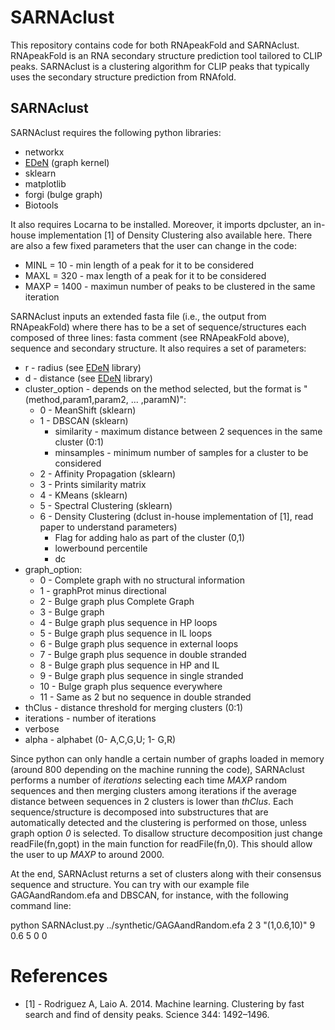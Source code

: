 # SARNAclust
This repository contains code for both RNApeakFold and SARNAclust.
RNApeakFold is an RNA secondary structure prediction tool tailored to CLIP peaks.
SARNAclust is a clustering algorithm for CLIP peaks that typically uses the
secondary structure prediction from RNAfold.

## SARNAclust
SARNAclust requires the following python libraries:
* networkx
* [EDeN](https://github.com/fabriziocosta/EDeN) (graph kernel)
* sklearn 
* matplotlib
* forgi (bulge graph)
* Biotools

It also requires Locarna to be installed.
Moreover, it imports dpcluster, an in-house implementation [1] of Density Clustering also available here.
There are also a few fixed parameters that the user can change in the code:
* MINL = 10 - min length of a peak for it to be considered
* MAXL = 320 - max length of a peak for it to be considered
* MAXP = 1400 - maximun number of peaks to be clustered in the same iteration

SARNAclust inputs an extended fasta file (i.e., the output from RNApeakFold) where there has to be
a set of sequence/structures each composed of three lines: fasta comment (see RNApeakFold above), sequence
and secondary structure. It also requires a set of parameters:
* r - radius (see [EDeN](https://github.com/fabriziocosta/EDeN) library)
* d - distance (see [EDeN](https://github.com/fabriziocosta/EDeN) library)
* cluster_option - depends on the method selected, but the format is "(method,param1,param2, ... ,paramN)":
  * 0 - MeanShift (sklearn)
  * 1 - DBSCAN (sklearn)  
    * similarity - maximum distance between 2 sequences in the same cluster (0:1)
    * minsamples - minimum number of samples for a cluster to be considered
  * 2 - Affinity Propagation (sklearn)                        
  * 3 - Prints similarity matrix                      
  * 4 - KMeans (sklearn)                                 
  * 5 - Spectral Clustering (sklearn)                            
  * 6 - Density Clustering (dclust in-house implementation of [1], read paper to understand parameters) 
    * Flag for adding halo as part of the cluster (0,1) 
    * lowerbound percentile
    * dc
* graph_option:
  * 0 - Complete graph with no structural information
  * 1 - graphProt minus directional                     
  * 2 - Bulge graph plus Complete Graph                 
  * 3 - Bulge graph                                     
  * 4 - Bulge graph plus sequence in HP loops           
  * 5 - Bulge graph plus sequence in IL loops           
  * 6 - Bulge graph plus sequence in external loops     
  * 7 - Bulge graph plus sequence in double stranded    
  * 8 - Bulge graph plus sequence in HP and IL          
  * 9 - Bulge graph plus sequence in single stranded    
  * 10 - Bulge graph plus sequence everywhere           
  * 11 - Same as 2 but no sequence in double stranded  
* thClus - distance threshold for merging clusters (0:1)
* iterations - number of iterations
* verbose 
* alpha - alphabet (0- A,C,G,U; 1- G,R)

Since python can only handle a certain number of graphs loaded in memory (around 800 depending on the machine
running the code), SARNAclust performs a number of *iterations* selecting each time *MAXP* random sequences
and then merging clusters among iterations if the average distance between sequences in 2 clusters is lower
than *thClus*. Each sequence/structure is decomposed into substructures that are automatically detected and the
clustering is performed on those, unless graph option *0* is selected. To disallow structure decomposition just
change readFile(fn,gopt) in the main function for readFile(fn,0). This should allow the user to up *MAXP* to
around 2000.

At the end, SARNAclust returns a set of clusters along with their consensus sequence and structure.
You can try with our example file GAGAandRandom.efa and DBSCAN, for instance, with the following command
line:

python SARNAclust.py ../synthetic/GAGAandRandom.efa 2 3 "(1,0.6,10)" 9 0.6 5 0 0

# References

* [1] - Rodriguez A, Laio A. 2014. Machine learning. Clustering by fast search and find of density peaks. Science 344: 1492–1496.

